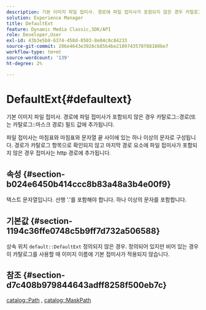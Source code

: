 ```yaml
---
description: 기본 이미지 파일 접미사. 경로에 파일 접미사가 포함되지 않은 경우 카탈로그 경로(또는 카탈로그 마스크 경로) 필드 값에 추가됩니다.
solution: Experience Manager
title: DefaultExt
feature: Dynamic Media Classic,SDK/API
role: Developer,User
exl-id: 43b3e5b8-6374-458d-8503-8e04c8c84233
source-git-commit: 206e4643e3926cb85b4be2189743578f88180be7
workflow-type: tm+mt
source-wordcount: '139'
ht-degree: 2%

---
```


# DefaultExt{#defaultext}

기본 이미지 파일 접미사. 경로에 파일 접미사가 포함되지 않은 경우 카탈로그::경로(또는 카탈로그::마스크 경로) 필드 값에 추가됩니다.

파일 접미사는 마침표와 마침표와 문자열 끝 사이에 있는 하나 이상의 문자로 구성됩니다. 경로가 카탈로그 항목으로 확인되지 않고 마지막 경로 요소에 파일 접미사가 포함되지 않은 경우 접미사는 http 경로에 추가됩니다.

## 속성 {#section-b024e6450b414ccc8b83a48a3b4e00f9}

텍스트 문자열입니다. 선행 &#39;.&#39;를 포함해야 합니다. 하나 이상의 문자를 포함합니다.

## 기본값 {#section-1194c36ffe0748c5b9ff7d732a506588}

상속 위치 `default::DefaultExt` 정의되지 않은 경우. 정의되어 있지만 비어 있는 경우 이 카탈로그를 사용할 때 이미지 이름에 기본 접미사가 적용되지 않습니다.

## 참조 {#section-d7c408b979844643adff8258f500eb7c}

[catalog::Path](/help/aem-is-ir-api/is-api/image-catalog/image-serving-api-ref/c-image-catalog-reference/c-image-svg-data-reference/c-image-data-reference/r-path-cat.md) , [catalog::MaskPath](/help/aem-is-ir-api/is-api/image-catalog/image-serving-api-ref/c-image-catalog-reference/c-image-svg-data-reference/c-image-data-reference/r-maskpath-cat.md)
